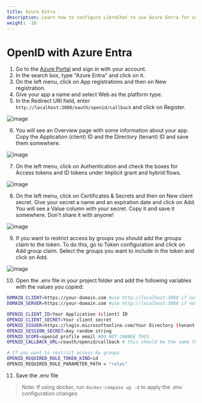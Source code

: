 ```yaml
---
title: Azure Entra
description: Learn how to configure LibreChat to use Azure Entra for user authentication.
weight: -10
---
```


# OpenID with Azure Entra

1. Go to the [Azure Portal](https://portal.azure.com/) and sign in with your account.
2. In the search box, type "Azure Entra" and click on it.
3. On the left menu, click on App registrations and then on New registration.
4. Give your app a name and select Web as the platform type.
5. In the Redirect URI field, enter `http://localhost:3080/oauth/openid/callback` and click on Register.

![image](https://github.com/danny-avila/LibreChat/assets/6623884/2b1aabce-850e-4165-bf76-3c1984f10b6c)

6. You will see an Overview page with some information about your app. Copy the Application (client) ID and the 
Directory (tenant) ID and save them somewhere.

![image](https://github.com/danny-avila/LibreChat/assets/6623884/e67d5e97-e26d-48a5-aa6e-50de4450b1fd)

7. On the left menu, click on Authentication and check the boxes for Access tokens and ID tokens under Implicit 
grant and hybrid flows.

![image](https://github.com/danny-avila/LibreChat/assets/6623884/88a16cbc-ff68-4b3a-ba7b-b380cc3d2366)

8. On the left menu, click on Certificates & Secrets and then on New client secret. Give your secret a 
name and an expiration date and click on Add. You will see a Value column with your secret. Copy it and 
save it somewhere. Don't share it with anyone!

![image](https://github.com/danny-avila/LibreChat/assets/6623884/31aa6cee-5402-4ce0-a950-1b7e147aafc8)

9. If you want to restrict access by groups you should add the groups claim to the token. To do this, go to
Token configuration and click on Add group claim. Select the groups you want to include in the token and click on Add.

![image](https://github.com/danny-avila/LibreChat/assets/6623884/c9d353f5-2cb2-4f00-b4f0-493cfec8fe9a)

10. Open the .env file in your project folder and add the following variables with the values you copied:

```bash
DOMAIN_CLIENT=https://your-domain.com #use http://localhost:3080 if not using a custom domain
DOMAIN_SERVER=https://your-domain.com #use http://localhost:3080 if not using a custom domain

OPENID_CLIENT_ID=Your Application (client) ID
OPENID_CLIENT_SECRET=Your client secret
OPENID_ISSUER=https://login.microsoftonline.com/Your Directory (tenant ID)/v2.0/
OPENID_SESSION_SECRET=Any random string
OPENID_SCOPE=openid profile email #DO NOT CHANGE THIS
OPENID_CALLBACK_URL=/oauth/openid/callback # this should be the same for everyone

# If you want to restrict access by groups
OPENID_REQUIRED_ROLE_TOKEN_KIND=id
OPENID_REQUIRED_ROLE_PARAMETER_PATH = "roles"
```
11. Save the .env file

> Note: If using docker, run `docker-compose up -d` to apply the .env configuration changes

